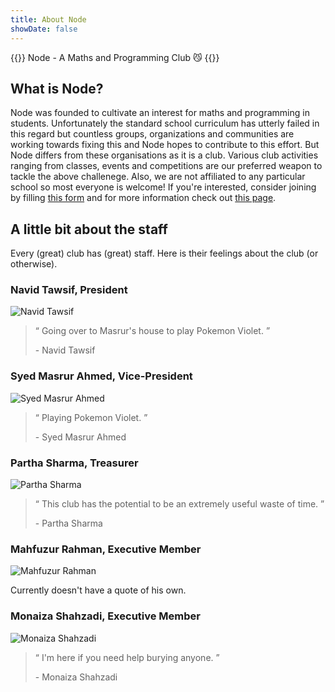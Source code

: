 ```yaml
---
title: About Node
showDate: false
---
```


{{<lead >}}
Node - A Maths and Programming Club :smirk_cat:
{{</lead >}}

## What is Node?

Node was founded to cultivate an interest for maths and programming in students. Unfortunately the standard school curriculum has utterly failed in this regard but countless groups, organizations and communities are working towards fixing this and Node hopes to contribute to this effort. But Node differs from these organisations as it is a club. Various club activities ranging from classes, events and competitions are our preferred weapon to tackle the above challenege. Also, we are not affiliated to any particular school so most everyone is welcome! If you're interested, consider joining by filling [this form](https://docs.google.com/forms/d/e/1FAIpQLSdElN3BA2mJZpMfSiFXALVu-GRVnDrywjQMg9ISs_9TSGwZtQ/viewform?usp=sf_link) and for more information check out [this page](../posts/club-info).

## A little bit about the staff

Every (great) club has (great) staff. Here is their feelings about the club (or otherwise).

### Navid Tawsif, President

![Navid Tawsif](img/navid_tawsif.jpg)

> &ldquo; Going over to Masrur's house to play Pokemon Violet. &rdquo;
> 
> \- Navid Tawsif

### Syed Masrur Ahmed, Vice-President

![Syed Masrur Ahmed](img/syed_masrur_ahmed.jpg)

> &ldquo; Playing Pokemon Violet. &rdquo;
>
> \- Syed Masrur Ahmed

### Partha Sharma, Treasurer

![Partha Sharma](img/partha_sharma.jpg)

> &ldquo; This club has the potential to be an extremely useful waste of time. &rdquo;
> 
> \- Partha Sharma

### Mahfuzur Rahman, Executive Member

![Mahfuzur Rahman](img/mahfuzur_rahman.jpg)

Currently doesn't have a quote of his own.

### Monaiza Shahzadi, Executive Member

![Monaiza Shahzadi](img/monaiza_shahzadi.jpg)

> &ldquo; I'm here if you need help burying anyone. &rdquo;
>
> \- Monaiza Shahzadi
